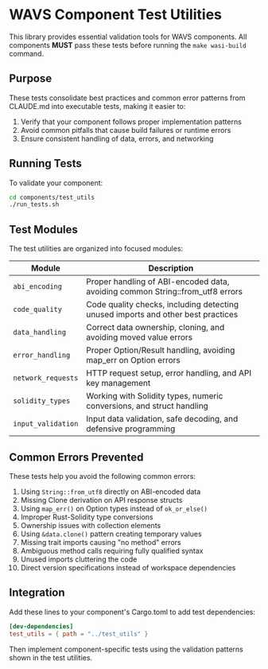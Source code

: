 # WAVS Component Test Utilities

This library provides essential validation tools for WAVS components. All components **MUST** pass these tests before running the `make wasi-build` command.

## Purpose

These tests consolidate best practices and common error patterns from CLAUDE.md into executable tests, making it easier to:

1. Verify that your component follows proper implementation patterns
2. Avoid common pitfalls that cause build failures or runtime errors
3. Ensure consistent handling of data, errors, and networking

## Running Tests

To validate your component:

```bash
cd components/test_utils
./run_tests.sh
```

## Test Modules

The test utilities are organized into focused modules:

| Module | Description |
|--------|-------------|
| `abi_encoding` | Proper handling of ABI-encoded data, avoiding common String::from_utf8 errors |
| `code_quality` | Code quality checks, including detecting unused imports and other best practices |
| `data_handling` | Correct data ownership, cloning, and avoiding moved value errors |
| `error_handling` | Proper Option/Result handling, avoiding map_err on Option errors |
| `network_requests` | HTTP request setup, error handling, and API key management |
| `solidity_types` | Working with Solidity types, numeric conversions, and struct handling |
| `input_validation` | Input data validation, safe decoding, and defensive programming |

## Common Errors Prevented

These tests help you avoid the following common errors:

1. Using `String::from_utf8` directly on ABI-encoded data
2. Missing Clone derivation on API response structs 
3. Using `map_err()` on Option types instead of `ok_or_else()`
4. Improper Rust-Solidity type conversions
5. Ownership issues with collection elements
6. Using `&data.clone()` pattern creating temporary values
7. Missing trait imports causing "no method" errors
8. Ambiguous method calls requiring fully qualified syntax
9. Unused imports cluttering the code
10. Direct version specifications instead of workspace dependencies

## Integration

Add these lines to your component's Cargo.toml to add test dependencies:

```toml
[dev-dependencies]
test_utils = { path = "../test_utils" }
```

Then implement component-specific tests using the validation patterns shown in the test utilities.